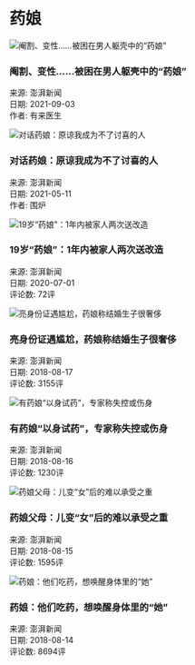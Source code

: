 # 药娘

![阉割、变性……被困在男人躯壳中的“药娘”](https://imagepphcloud.thepaper.cn/pph/image/151/876/494.jpg?x-oss-process=image/resize,w_332)

### 阉割、变性……被困在男人躯壳中的“药娘”
来源: 澎湃新闻  
日期: 2021-09-03  
作者: 有来医生

![对话药娘：原谅我成为不了讨喜的人](https://imagepphcloud.thepaper.cn/pph/image/131/25/265.jpg?x-oss-process=image/resize,w_332)

### 对话药娘：原谅我成为不了讨喜的人
来源: 澎湃新闻  
日期: 2021-05-11  
作者: 围炉

![19岁“药娘”：1年内被家人两次送改造](https://imagecloud.thepaper.cn/thepaper/image/74/910/542.png?x-oss-process=image/resize,w_332)

### 19岁“药娘”：1年内被家人两次送改造
来源: 澎湃新闻  
日期: 2020-07-01  
评论数: 72评

![亮身份证遇尴尬，药娘称结婚生子很奢侈](https://image.thepaper.cn/image/9/639/291.jpg?x-oss-process=image/resize,w_332)

### 亮身份证遇尴尬，药娘称结婚生子很奢侈
来源: 澎湃新闻  
日期: 2018-08-17  
评论数: 3155评

![有药娘“以身试药”，专家称失控或伤身](https://image.thepaper.cn/image/9/638/963.jpg?x-oss-process=image/resize,w_332)

### 有药娘“以身试药”，专家称失控或伤身
来源: 澎湃新闻  
日期: 2018-08-16  
评论数: 1230评

![药娘父母：儿变“女”后的难以承受之重](https://image.thepaper.cn/image/9/600/755.jpg?x-oss-process=image/resize,w_332)

### 药娘父母：儿变“女”后的难以承受之重
来源: 澎湃新闻  
日期: 2018-08-15  
评论数: 1595评

![药娘：他们吃药，想唤醒身体里的“她”](https://image.thepaper.cn/image/9/577/428.jpg?x-oss-process=image/resize,w_332)

### 药娘：他们吃药，想唤醒身体里的“她”
来源: 澎湃新闻  
日期: 2018-08-14  
评论数: 8694评